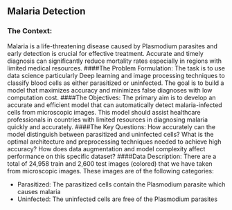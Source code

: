 ## Malaria Detection

### The Context:
Malaria is a life-threatening disease caused by Plasmodium parasites and early detection is crucial for effective treatment.
Accurate and timely diagnosis can significantly reduce mortality rates especially in regions with limited medical resources.
####The Problem Formulation:
The task is to use data science particularly Deep learning and image processing techniques to classify blood cells as either parasitized or uninfected.
The goal is to build a model that maximizes accuracy and minimizes false diagnoses with low computation cost.
####The Objectives:
The primary aim is to develop an accurate and efficient model that can automatically detect malaria-infected cells from microscopic images.
This model should assist healthcare professionals in countries with limited resources in diagnosing malaria quickly and accurately.
####The Key Questions:
How accurately can the model distinguish between parasitized and uninfected cells?
What is the optimal architecture and preprocessing techniques needed to achieve high accuracy?
How does data augmentation and model complexity affect performance on this specific dataset?
####Data Description:
There are a total of 24,958 train and 2,600 test images (colored) that we have taken from microscopic images. These images are of the following categories:
- Parasitized: The parasitized cells contain the Plasmodium parasite which causes malaria
- Uninfected: The uninfected cells are free of the Plasmodium parasites
